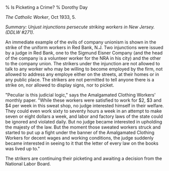 % Is Picketing a Crime?
% Dorothy Day

*The Catholic Worker*, Oct 1933, 5.

*Summary: Unjust injunctions persecute striking workers in New Jersey.
(DDLW \#271).*

An immediate example of the evils of company unionism is shown in the
strike of the uniform workers in Red Bank, N.J. Two injunctions were
issued by a judge in Red Bank, one to the Sigmund Eisner Company (and
the head of the company is a volunteer worker for the NRA in his city)
and the other to the company union. The strikers under the injunction
are not allowed to talk to any worker who may be willing to become
employed by the firm, not allowed to address any employe either on the
streets, at their homes or in any public place. The strikers are not
permitted to tell anyone there is a strike on, nor allowed to display
signs, nor to picket.

"Peculiar is this judicial logic," says the Amalgamated Clothing
Workers' monthly paper. "While these workers were satisfied to work for
\$2, \$3 and \$4 per week in this sweat shop, no judge interested
himself in their welfare. They could even work sixty to seventy hours a
week in an attempt to make seven or eight dollars a week, and labor and
factory laws of the state could be ignored and violated daily. But no
judge became interested in upholding the majesty of the law. But the
moment those sweated workers struck and started to put up a fight under
the banner of the Amalgamated Clothing Workers for decent wages and
working conditions, the judge suddenly became interested in seeing to it
that the letter of every law on the books was lived up to."

The strikers are continuing their picketing and awaiting a decision from
the National Labor Board.
